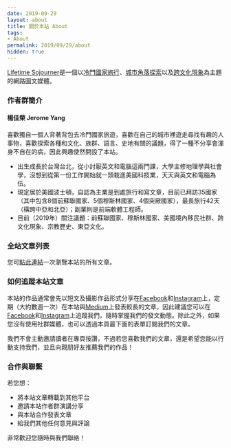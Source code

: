 ```yaml
---
date: 2019-09-29
layout: about
title: 關於本站 About
tags:
- About
permalink: 2019/09/29/about
hidden: true
---
```


[Lifetime Sojourner](../../../)是一個以[冷門國家旅行](../../../tag/Travel)、[城市角落探索](../../../tag/Boston)以及[跨文化現象]((../../../tag/Cross-Culture))為主題的網路圖文媒體。

### 作者群簡介

#### 楊佳榮 Jerome Yang

喜歡獨自一個人背著背包去冷門國家旅遊，喜歡在自己的城市裡遊走尋找有趣的人事物，喜歡探索各種和文化、族群、語言、史地有關的議題，得了一種不分享會渾身不自在的病，因此興趣使然開設了本站。

* 出生成長於台灣台北，從小討厭英文和電腦這兩門課，大學主修地理學與社會學，沒想到從第一份工作開始就一頭栽進美國科技業，天天與英文和電腦為伍。
* 現定居於美國波士頓，自認為主業是到處旅行和寫文章，目前已拜訪35國家（其中包含8個前蘇聯國家、5個穆斯林國家、4個突厥國家），最長旅行42天（橫跨中亞和北亞）；副業則是前端軟體工程師。
* 目前（2019年）關注議題：前蘇聯國家、穆斯林國家、美國境內移民社群、跨文化現象、宗教歷史、東亞文化。

### 全站文章列表

您可[點此連結](../../../allposts.html)一次瀏覽本站的所有文章。

### 如何追蹤本站文章

本站的作品通常會先以短文及攝影作品形式分享在[Facebook](https://www.facebook.com/lifetimesojourner)和[Instagram](https://instagram.com/lifetimesojourner)上，定期（大約數週一次）在本站與[Medium](https://medium.com/@jeromecyang)上發表較長的文章，因此建議您可以在[Facebook](https://www.facebook.com/lifetimesojourner)和[Instagram](https://instagram.com/lifetimesojourner)上追蹤我們，隨時掌握我們的發文動態。除此之外，如果您沒有使用社群媒體，也可以透過本頁最下面的表單訂閱我們的文章。

我們不會主動邀請讀者在專頁按讚，不過若您喜歡我們的文章，還是希望您能以行動支持我們，並且向親朋好友推薦我們的作品！

### 合作與聯繫

若您想：

* 將本站文章轉載到其他平台
* 邀請本站作者群演講分享
* 與本站合作發表文章
* 給我們其他任何意見與評論

非常歡迎您隨時與我們聯絡！
